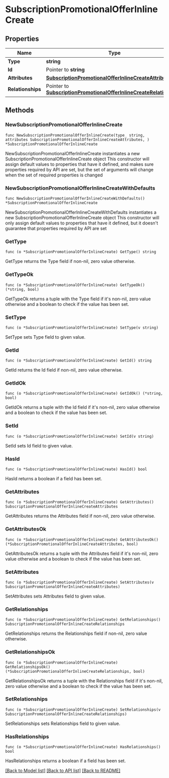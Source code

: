 # SubscriptionPromotionalOfferInlineCreate

## Properties

Name | Type | Description | Notes
------------ | ------------- | ------------- | -------------
**Type** | **string** |  | 
**Id** | Pointer to **string** |  | [optional] 
**Attributes** | [**SubscriptionPromotionalOfferInlineCreateAttributes**](SubscriptionPromotionalOfferInlineCreateAttributes.md) |  | 
**Relationships** | Pointer to [**SubscriptionPromotionalOfferInlineCreateRelationships**](SubscriptionPromotionalOfferInlineCreateRelationships.md) |  | [optional] 

## Methods

### NewSubscriptionPromotionalOfferInlineCreate

`func NewSubscriptionPromotionalOfferInlineCreate(type_ string, attributes SubscriptionPromotionalOfferInlineCreateAttributes, ) *SubscriptionPromotionalOfferInlineCreate`

NewSubscriptionPromotionalOfferInlineCreate instantiates a new SubscriptionPromotionalOfferInlineCreate object
This constructor will assign default values to properties that have it defined,
and makes sure properties required by API are set, but the set of arguments
will change when the set of required properties is changed

### NewSubscriptionPromotionalOfferInlineCreateWithDefaults

`func NewSubscriptionPromotionalOfferInlineCreateWithDefaults() *SubscriptionPromotionalOfferInlineCreate`

NewSubscriptionPromotionalOfferInlineCreateWithDefaults instantiates a new SubscriptionPromotionalOfferInlineCreate object
This constructor will only assign default values to properties that have it defined,
but it doesn't guarantee that properties required by API are set

### GetType

`func (o *SubscriptionPromotionalOfferInlineCreate) GetType() string`

GetType returns the Type field if non-nil, zero value otherwise.

### GetTypeOk

`func (o *SubscriptionPromotionalOfferInlineCreate) GetTypeOk() (*string, bool)`

GetTypeOk returns a tuple with the Type field if it's non-nil, zero value otherwise
and a boolean to check if the value has been set.

### SetType

`func (o *SubscriptionPromotionalOfferInlineCreate) SetType(v string)`

SetType sets Type field to given value.


### GetId

`func (o *SubscriptionPromotionalOfferInlineCreate) GetId() string`

GetId returns the Id field if non-nil, zero value otherwise.

### GetIdOk

`func (o *SubscriptionPromotionalOfferInlineCreate) GetIdOk() (*string, bool)`

GetIdOk returns a tuple with the Id field if it's non-nil, zero value otherwise
and a boolean to check if the value has been set.

### SetId

`func (o *SubscriptionPromotionalOfferInlineCreate) SetId(v string)`

SetId sets Id field to given value.

### HasId

`func (o *SubscriptionPromotionalOfferInlineCreate) HasId() bool`

HasId returns a boolean if a field has been set.

### GetAttributes

`func (o *SubscriptionPromotionalOfferInlineCreate) GetAttributes() SubscriptionPromotionalOfferInlineCreateAttributes`

GetAttributes returns the Attributes field if non-nil, zero value otherwise.

### GetAttributesOk

`func (o *SubscriptionPromotionalOfferInlineCreate) GetAttributesOk() (*SubscriptionPromotionalOfferInlineCreateAttributes, bool)`

GetAttributesOk returns a tuple with the Attributes field if it's non-nil, zero value otherwise
and a boolean to check if the value has been set.

### SetAttributes

`func (o *SubscriptionPromotionalOfferInlineCreate) SetAttributes(v SubscriptionPromotionalOfferInlineCreateAttributes)`

SetAttributes sets Attributes field to given value.


### GetRelationships

`func (o *SubscriptionPromotionalOfferInlineCreate) GetRelationships() SubscriptionPromotionalOfferInlineCreateRelationships`

GetRelationships returns the Relationships field if non-nil, zero value otherwise.

### GetRelationshipsOk

`func (o *SubscriptionPromotionalOfferInlineCreate) GetRelationshipsOk() (*SubscriptionPromotionalOfferInlineCreateRelationships, bool)`

GetRelationshipsOk returns a tuple with the Relationships field if it's non-nil, zero value otherwise
and a boolean to check if the value has been set.

### SetRelationships

`func (o *SubscriptionPromotionalOfferInlineCreate) SetRelationships(v SubscriptionPromotionalOfferInlineCreateRelationships)`

SetRelationships sets Relationships field to given value.

### HasRelationships

`func (o *SubscriptionPromotionalOfferInlineCreate) HasRelationships() bool`

HasRelationships returns a boolean if a field has been set.


[[Back to Model list]](../README.md#documentation-for-models) [[Back to API list]](../README.md#documentation-for-api-endpoints) [[Back to README]](../README.md)


